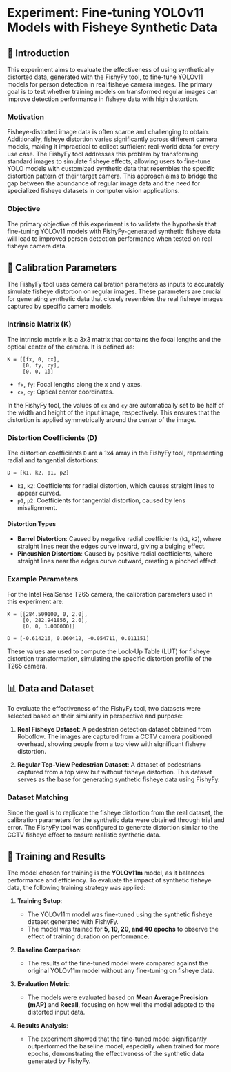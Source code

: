 # Experiment: Fine-tuning YOLOv11 Models with Fisheye Synthetic Data

## 📌 Introduction
This experiment aims to evaluate the effectiveness of using synthetically distorted data, generated with the FishyFy tool, to fine-tune YOLOv11 models for person detection in real fisheye camera images. The primary goal is to test whether training models on transformed regular images can improve detection performance in fisheye data with high distortion.

### Motivation
Fisheye-distorted image data is often scarce and challenging to obtain. Additionally, fisheye distortion varies significantly across different camera models, making it impractical to collect sufficient real-world data for every use case. The FishyFy tool addresses this problem by transforming standard images to simulate fisheye effects, allowing users to fine-tune YOLO models with customized synthetic data that resembles the specific distortion pattern of their target camera. This approach aims to bridge the gap between the abundance of regular image data and the need for specialized fisheye datasets in computer vision applications.

### Objective
The primary objective of this experiment is to validate the hypothesis that fine-tuning YOLOv11 models with FishyFy-generated synthetic fisheye data will lead to improved person detection performance when tested on real fisheye camera data.

## 📐 Calibration Parameters
The FishyFy tool uses camera calibration parameters as inputs to accurately simulate fisheye distortion on regular images. These parameters are crucial for generating synthetic data that closely resembles the real fisheye images captured by specific camera models.

### Intrinsic Matrix (K)
The intrinsic matrix `K` is a 3x3 matrix that contains the focal lengths and the optical center of the camera. It is defined as:
```
K = [[fx, 0, cx],
     [0, fy, cy],
     [0, 0, 1]]
```
- `fx`, `fy`: Focal lengths along the x and y axes.
- `cx`, `cy`: Optical center coordinates.

In the FishyFy tool, the values of `cx` and `cy` are automatically set to be half of the width and height of the input image, respectively. This ensures that the distortion is applied symmetrically around the center of the image.

### Distortion Coefficients (D)
The distortion coefficients `D` are a 1x4 array in the FishyFy tool, representing radial and tangential distortions:
```
D = [k1, k2, p1, p2]
```
- `k1`, `k2`: Coefficients for radial distortion, which causes straight lines to appear curved.
- `p1`, `p2`: Coefficients for tangential distortion, caused by lens misalignment.

#### Distortion Types
- **Barrel Distortion**: Caused by negative radial coefficients (`k1`, `k2`), where straight lines near the edges curve inward, giving a bulging effect.
- **Pincushion Distortion**: Caused by positive radial coefficients, where straight lines near the edges curve outward, creating a pinched effect.

### Example Parameters
For the Intel RealSense T265 camera, the calibration parameters used in this experiment are:
```
K = [[284.509100, 0, 2.0],
     [0, 282.941856, 2.0],
     [0, 0, 1.000000]]

D = [-0.614216, 0.060412, -0.054711, 0.011151]
```
These values are used to compute the Look-Up Table (LUT) for fisheye distortion transformation, simulating the specific distortion profile of the T265 camera.

## 📊 Data and Dataset
To evaluate the effectiveness of the FishyFy tool, two datasets were selected based on their similarity in perspective and purpose:

1. **Real Fisheye Dataset**: A pedestrian detection dataset obtained from Roboflow. The images are captured from a CCTV camera positioned overhead, showing people from a top view with significant fisheye distortion.

2. **Regular Top-View Pedestrian Dataset**: A dataset of pedestrians captured from a top view but without fisheye distortion. This dataset serves as the base for generating synthetic fisheye data using FishyFy.

### Dataset Matching
Since the goal is to replicate the fisheye distortion from the real dataset, the calibration parameters for the synthetic data were obtained through trial and error. The FishyFy tool was configured to generate distortion similar to the CCTV fisheye effect to ensure realistic synthetic data.

## 🧠 Training and Results

The model chosen for training is the **YOLOv11m** model, as it balances performance and efficiency. To evaluate the impact of synthetic fisheye data, the following training strategy was applied:

1. **Training Setup**:
   - The YOLOv11m model was fine-tuned using the synthetic fisheye dataset generated with FishyFy.
   - The model was trained for **5, 10, 20, and 40 epochs** to observe the effect of training duration on performance.

2. **Baseline Comparison**:
   - The results of the fine-tuned model were compared against the original YOLOv11m model without any fine-tuning on fisheye data.

3. **Evaluation Metric**:
   - The models were evaluated based on **Mean Average Precision (mAP)** and **Recall**, focusing on how well the model adapted to the distorted input data.

4. **Results Analysis**:
   - The experiment showed that the fine-tuned model significantly outperformed the baseline model, especially when trained for more epochs, demonstrating the effectiveness of the synthetic data generated by FishyFy.

